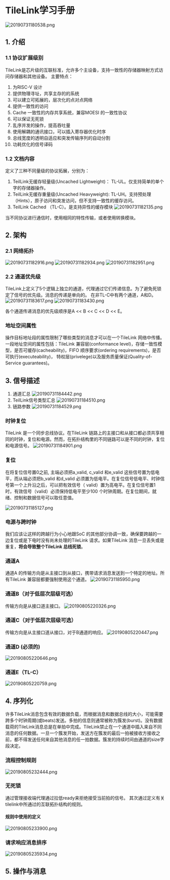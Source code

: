# TileLink学习手册

![20190731180538.png](https://i.loli.net/2019/07/31/5d4167f6df5bf53114.png)

## 1. 介绍

### 1.1 协议扩展级别

TileLink是芯片级的互联标准，允许多个主设备，支持一致性的存储器映射方式访问存储器和其他设备。
主要特点：
1. 为RISC-V 设计
2. 提供物理寻址，共享主存的的系统
3. 可以建立可拓展的，层次化的点对点网络
4. 提供一致性的访问
5. Cache 一致性的内存共享系统，兼容MOESI 的一致性协议
6. 可以保证无死锁
7. 乱序并发的操作，提高吞吐量
8. 使用解耦的通讯接口，可以插入寄存器优化时序
9. 总线宽度的透明自适应和突发传输序列的自动分割
10. 功耗优化的信号译码

### 1.2 文档内容
定义了三种不同量级的协议拓展，分别为：
1. TeilLink无缓存轻量级(Uncached Lightweight)： TL-UL。仅支持简单的单个字的存储器操作。
2. TeilLink无缓存重量级(Uncached Heavyweight): TL-UH。支持预处理（Hints），原子访问和突发访问，但不支持一致性的缓存访问。
3. TeilLink Cached （TL-C）。是支持异性的缓存模块
![20190731182135.png](https://i.loli.net/2019/07/31/5d416bb2414ff58665.png)

当不同协议进行通信时，使用相同的特性传输，或者使用转换模块。

## 2. 架构
### 2.1 网络拓扑
![20190731182916.png](https://i.loli.net/2019/07/31/5d416d801857746444.png)
![20190731182934.png](https://i.loli.net/2019/07/31/5d416d911d08c96444.png)
![20190731182951.png](https://i.loli.net/2019/07/31/5d416da1c829899664.png)
### 2.2 通道优先级
TileLink上定义了5个逻辑上独立的通道，代理通过它们传递信息。为了避免死锁定了信号的优先级。消息的传递是单向的。
在非TL-C中有两个通道，A和D。
![20190731183617.png](https://i.loli.net/2019/07/31/5d416f252e50612811.png)
![20190731183430.png](https://i.loli.net/2019/07/31/5d416eb945d3a43586.png)

各个通道传递消息的优先级顺序是A << B << C << D << E。

### 地址空间属性
操作目标地址段的属性限制了哪些类型的消息才可以在一个TileLink 网络中传播。一段地址空间的属性包括：TileLink 兼容层(conformance level)，存储一致性模型，是否可缓存(cacheability)，FIFO 顺序要求(ordering requirements)，是否可执行(executeability)， 特权层(privelege)以及服务质量保证(Quality-of-Service guarantees)。


## 3. 信号描述
1. 通道汇总
![20190731184442.png](https://i.loli.net/2019/07/31/5d41711d9c8d758001.png)
2. TeilLink信号类型汇总
![20190731184510.png](https://i.loli.net/2019/07/31/5d4171396d4f218739.png)
3. 链路参数
![20190731184529.png](https://i.loli.net/2019/07/31/5d41714c15cb541811.png)
   
### 时钟复位
TileLink 是一个同步总线协议。在TileLink 链路上的主接口和从接口都必须共享相同的时钟，复位和电源。然而，在拓扑结构里的不同链路可以是不同的时钟，复位和电源信号。
![20190731184901.png](https://i.loli.net/2019/07/31/5d41721fe825d81746.png)

### 复位
在将复位信号置0之前, 主端必须把a_valid, c_valid 和e_valid 这些信号置为低电平，而从端必须把b_valid 和d_valid 必须置为低电平。在复位信号低电平、时钟信号第一个上升沿之后，可以把有效信号（ valid）置为高电平。在复位信号置1 时，有效信号（valid）必须保持低电平至少100 个时钟周期。在复位期间，就绪、控制和数据信号可以取任意值。

![20190731185127.png](https://i.loli.net/2019/07/31/5d4172b2637dc99207.png)

### 电源与跨时钟
我们应该让这样的跨越行为小心地跟SoC 的其他部分协调一致，确保要跨越的一边复位或是下电时没有尚未处理的TileLink 请求。如果TileLink 消息一旦丢失或是重复，**将会导致整个TileLink 总线死锁**。

### 通道A
通道A 的传输方向是从主接口到从接口，携带请求消息发送到一个特定的地址。所有TileLink 兼容层都要强制使用这个通道。
![20190731185950.png](https://i.loli.net/2019/07/31/5d4174aa6262143408.png)

### 通道B（对于低层次层级可选）
传输方向是从接口道主接口。
![20190805220326.png](https://i.loli.net/2019/08/05/7UyX6ctZVijpuHf.png)

### 通道C（对于低层次层级可选）
传输方向是从主接口道从接口，对于B通道的响应。
![20190805220447.png](https://i.loli.net/2019/08/05/Htf9ZeVWu8Gi5EQ.png)

### 通道D (必须的)

![20190805220646.png](https://i.loli.net/2019/08/05/EgejTLMOiWhC4lf.png)

### 通道E（TL-C）
![20190805220759.png](https://i.loli.net/2019/08/05/M7Hf5WOjRwo9ihK.png)

## 4. 序列化
许多TileLink消息包含有效的数据负载，而根据消息和数据总线的大小，可能需要跨多个时钟周期(或beats)发送。多拍的信息则通常被称为簇发(burst)。没有数据载荷的TileLink消息总是在单拍中完成。TileLink禁止在一个通道中插入来自不同消息的任何数据。一旦一个簇发开始，发送方在簇发的最后一拍被接收方接收之前，都不得发送任何来自其他消息的任一拍数据。簇发的持续时间由通道的size字段决定。

### 流程控制规则
![20190805232444.png](https://i.loli.net/2019/08/05/ZiVWxFtUO37JsSP.png)

### 无死锁
通过管理接收端代理通过拉低ready来拒绝接受当前拍的信号。 其次通过定义有关tilelink中所通过的互联拓扑结构的规则。 

#### 规则中使用的定义
![20190805233900.png](https://i.loli.net/2019/08/05/er37gmtVOHRviQk.png)

### 请求响应消息排序
![20190805235934.png](https://i.loli.net/2019/08/06/Txfjdl2IQL5JUYv.png)


## 5. 操作与消息